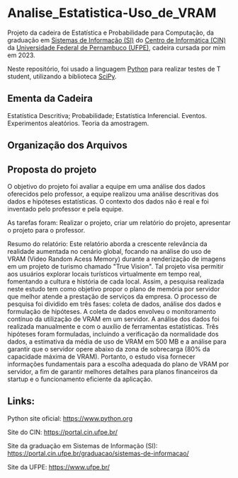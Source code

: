 # Analise_Estatistica-Uso_de_VRAM

Projeto da cadeira de Estatística e Probabilidade para Computação, da graduação em [Sistemas de Informação (SI)](https://portal.cin.ufpe.br/graduacao/sistemas-de-informacao/) do [Centro de Informática (CIN)](https://portal.cin.ufpe.br/) da [Universidade Federal de Pernambuco (UFPE)](https://www.ufpe.br/), cadeira cursada por mim em 2023.

Neste repositório, foi usado a linguagem [Python](https://www.python.org) para realizar testes de T student, utilizando a biblioteca [SciPy](https://scipy.org). 

## Ementa da Cadeira

Estatística Descritiva; Probabilidade; Estatística Inferencial. Eventos. Experimentos aleatórios. Teoria da amostragem.

## Organização dos Arquivos



## Proposta do projeto

O objetivo do projeto foi avaliar a equipe em uma análise dos dados oferecidos pelo professor, a equipe realizou uma análise descritivas dos dados e hipóteses estatísticas. O contexto dos dados não é real e foi inventado pelo professor e pela equipe.

As tarefas foram: Realizar o projeto, criar um relatório do projeto, apresentar o projeto para o professor.

Resumo do relatório:
Este relatório aborda a crescente relevância da realidade aumentada no cenário global, focando na análise do uso de VRAM (Video Random Acess Memory) durante a renderização de imagens em um projeto de turismo chamado "True Vision". Tal projeto visa permitir aos
usuários explorar locais turísticos virtualmente em tempo real, fomentando a cultura e história de cada local. Assim, a pesquisa realizada neste estudo tem como objetivo propor o plano de memória por servidor que melhor atende a prestação de serviços da empresa. O processo de pesquisa foi dividido em três fases: coleta de dados, análise dos dados e formulação de hipóteses. A coleta de dados envolveu o monitoramento contínuo da utilização de VRAM em um servidor. A análise dos dados foi realizada manualmente e com o auxílio de ferramentas estatísticas. Três hipóteses foram formuladas, incluindo a verificação da normalidade dos dados, a estimativa da média de uso de VRAM em 500 MB e a análise para garantir que o servidor opere abaixo da zona de sobrecarga (80% da capacidade máxima de VRAM). Portanto, o estudo visa fornecer informações fundamentais para a escolha adequada do plano de VRAM por servidor, a fim de garantir melhores detalhes para planos financeiros da startup e o funcionamento eficiente da aplicação.

## Links:

Python site oficial: https://www.python.org

Site do CIN: https://portal.cin.ufpe.br/

Site da graduação em Sistemas de Informação (SI): https://portal.cin.ufpe.br/graduacao/sistemas-de-informacao/

Site da UFPE: https://www.ufpe.br/
